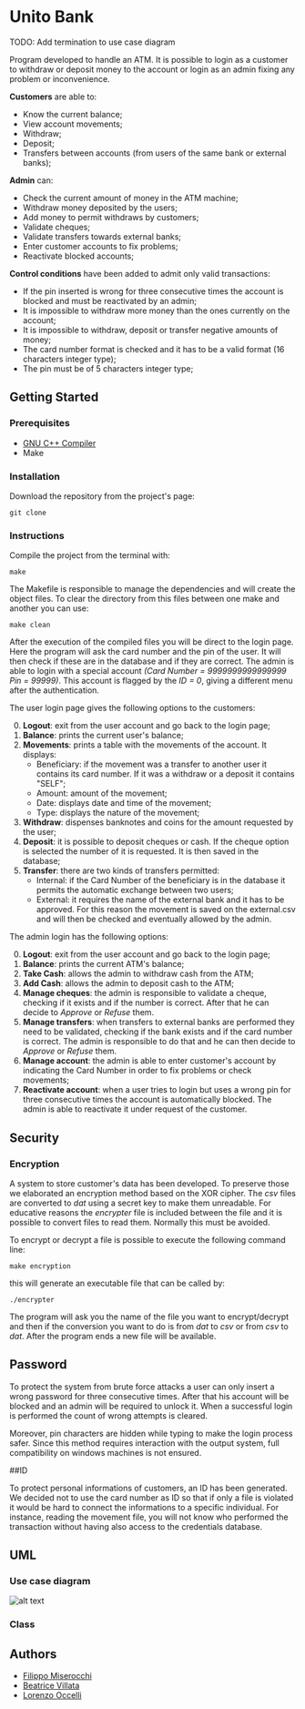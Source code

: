 # Unito Bank


TODO:
Add termination to use case diagram

Program developed to handle an ATM. It is possible to login as a customer to withdraw or deposit money to the account or login as an admin fixing any problem or inconvenience.

**Customers** are able to:
* Know the current balance;
* View account movements;
* Withdraw;
* Deposit;
* Transfers between accounts (from users of the same bank or external banks);

**Admin** can:

* Check the current amount of money in the ATM machine;
* Withdraw money deposited by the users;
* Add money to permit withdraws by customers;
* Validate cheques;
* Validate transfers towards external banks;
* Enter customer accounts to fix problems;
* Reactivate blocked accounts;

**Control conditions** have been added to admit only valid transactions:
* If the pin inserted is wrong for three consecutive times the account is blocked and must be reactivated by an admin;
* It is impossible to withdraw more money than the ones currently on the account;
* It is impossible to withdraw, deposit or transfer negative amounts of money;
* The card number format is checked and it has to be a valid format (16 characters integer type);
* The pin must be of 5 characters integer type;

## Getting Started

### Prerequisites
* [GNU C++ Compiler](https://www3.ntu.edu.sg/home/ehchua/programming/cpp/gcc_make.html)
* Make

### Installation

Download the repository from the project's page:
```
git clone
```
### Instructions
Compile the project from the terminal with:
```
make
```
The Makefile is responsible to manage the dependencies and will create the object files.
To clear the directory from this files between one make and another you can use:
```
make clean
```
After the execution of the compiled files
you will be direct to the login page.
Here the program will ask the card number and the pin of the user. It will then check if these are in the database and if they are correct.
The admin is able to login with a special account *(Card Number = 9999999999999999 Pin = 99999)*. This account is flagged by the *ID = 0*, giving a different menu after the authentication.

The user login page gives the following options to the customers:

0. **Logout**: exit from the user account and go back to the login page;
1. **Balance**: prints the current user's balance;
2. **Movements**: prints a table with the movements of the account. It displays:  
   * Beneficiary: if the movement was a transfer to another user it contains its card number. If it was a withdraw or a deposit it contains "SELF";
   * Amount: amount of the movement;
   * Date: displays date and time of the movement;
   * Type: displays the nature of the movement;
3. **Withdraw**: dispenses banknotes and coins for the amount requested by the user;
4. **Deposit**: it is possible to deposit cheques or cash. If the cheque option is selected the number of it is requested. It is then saved in the database;
5. **Transfer**: there are two kinds of transfers permitted:
   * Internal: if the Card Number of the beneficiary is in the database it permits the automatic exchange between two users;
   * External: it requires the name of the external bank and it has to be approved. For this reason the movement is saved on the external.csv and will then be checked and eventually allowed by the admin.


The admin login has the following options:

0. **Logout**: exit from the user account and go back to the login page;
1. **Balance**: prints the current ATM's balance;
2. **Take Cash**: allows the admin to withdraw cash from the ATM;
3. **Add Cash**: allows the admin to deposit cash to the ATM;
4. **Manage cheques**: the admin is responsible to validate a cheque, checking if it exists and if the number is correct. After that he can decide to *Approve* or *Refuse* them.
5. **Manage transfers**: when transfers to external banks are performed they need to be validated, checking if the bank exists and if the card number is correct. The admin is responsible to do that and he can then decide to *Approve* or *Refuse* them.
6. **Manage account**: the admin is able to enter customer's account by indicating the Card Number in order to fix problems or check movements;
7. **Reactivate account**: when a user tries to login but uses a wrong pin for three consecutive times the account is automatically blocked. The admin is able to reactivate it under request of the customer.

## Security

### Encryption

A system to store customer's data has been developed. To preserve those we elaborated an encryption method based on the XOR cipher.
The *csv* files are converted to *dat* using a secret key to make them unreadable.
For educative reasons the *encrypter* file is included between the file and it is possible to convert files to read them. Normally this must be avoided.

To encrypt or decrypt a file is possible to execute the following command line:
```
make encryption
```
this will generate an executable file that can be called by:
```
./encrypter
```
The program will ask you the name of the file you want to encrypt/decrypt and then if the conversion you want to do is from *dat* to *csv* or from *csv* to *dat*.
After the program ends a new file will be available.

## Password

To protect the system from brute force attacks a user can only insert a wrong password for three consecutive times. After that his account will be blocked and an admin will be required to unlock it. When a successful login is performed the count of wrong attempts is cleared.

Moreover, pin characters are hidden while typing to make the login process safer. Since this method requires interaction with the output system, full compatibility on windows machines is not ensured.

##ID

To protect personal informations of customers, an ID has been generated. We decided not to use the card number as ID so that if only a file is violated it would be hard to connect the informations to a specific individual. For instance, reading the movement file, you will not know who performed the transaction without having also access to the credentials database.

## UML

### Use case diagram

![alt text](https://github.com/hbar-boi/Bancomat/blob/master/docs/Use_case_diagram.png?raw=true)

### Class

## Authors
* [Filippo Miserocchi](https://github.com/hbar-boi)
* [Beatrice Villata](https://github.com/beavillata)
* [Lorenzo Occelli](https://github.com/LoryOccy)

